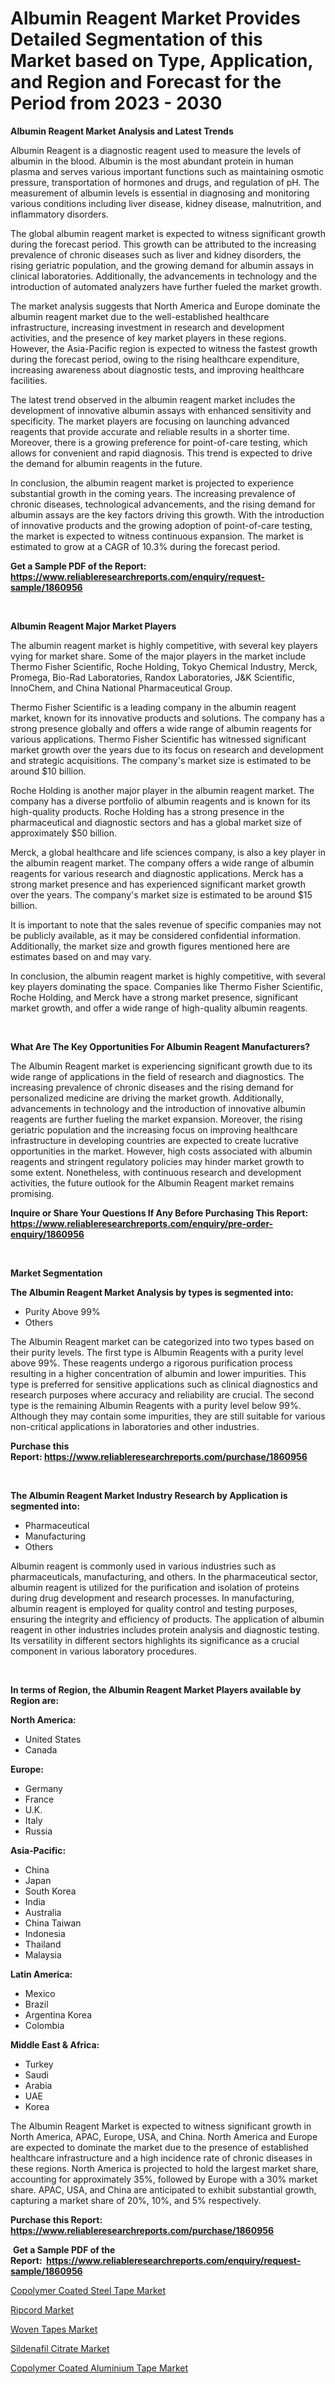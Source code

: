 <p><h1>Albumin Reagent Market Provides Detailed Segmentation of this Market based on Type, Application, and Region and Forecast for the Period from 2023 - 2030</h1></p><p><strong>Albumin Reagent Market Analysis and Latest Trends</strong></p>
<p><p>Albumin Reagent is a diagnostic reagent used to measure the levels of albumin in the blood. Albumin is the most abundant protein in human plasma and serves various important functions such as maintaining osmotic pressure, transportation of hormones and drugs, and regulation of pH. The measurement of albumin levels is essential in diagnosing and monitoring various conditions including liver disease, kidney disease, malnutrition, and inflammatory disorders.</p><p>The global albumin reagent market is expected to witness significant growth during the forecast period. This growth can be attributed to the increasing prevalence of chronic diseases such as liver and kidney disorders, the rising geriatric population, and the growing demand for albumin assays in clinical laboratories. Additionally, the advancements in technology and the introduction of automated analyzers have further fueled the market growth.</p><p>The market analysis suggests that North America and Europe dominate the albumin reagent market due to the well-established healthcare infrastructure, increasing investment in research and development activities, and the presence of key market players in these regions. However, the Asia-Pacific region is expected to witness the fastest growth during the forecast period, owing to the rising healthcare expenditure, increasing awareness about diagnostic tests, and improving healthcare facilities.</p><p>The latest trend observed in the albumin reagent market includes the development of innovative albumin assays with enhanced sensitivity and specificity. The market players are focusing on launching advanced reagents that provide accurate and reliable results in a shorter time. Moreover, there is a growing preference for point-of-care testing, which allows for convenient and rapid diagnosis. This trend is expected to drive the demand for albumin reagents in the future.</p><p>In conclusion, the albumin reagent market is projected to experience substantial growth in the coming years. The increasing prevalence of chronic diseases, technological advancements, and the rising demand for albumin assays are the key factors driving this growth. With the introduction of innovative products and the growing adoption of point-of-care testing, the market is expected to witness continuous expansion. The market is estimated to grow at a CAGR of 10.3% during the forecast period.</p></p>
<p><strong>Get a Sample PDF of the Report:&nbsp; <a href="https://www.reliableresearchreports.com/enquiry/request-sample/1860956">https://www.reliableresearchreports.com/enquiry/request-sample/1860956</a></strong></p>
<p>&nbsp;</p>
<p><strong>Albumin Reagent Major Market Players</strong></p>
<p><p>The albumin reagent market is highly competitive, with several key players vying for market share. Some of the major players in the market include Thermo Fisher Scientific, Roche Holding, Tokyo Chemical Industry, Merck, Promega, Bio-Rad Laboratories, Randox Laboratories, J&K Scientific, InnoChem, and China National Pharmaceutical Group.</p><p>Thermo Fisher Scientific is a leading company in the albumin reagent market, known for its innovative products and solutions. The company has a strong presence globally and offers a wide range of albumin reagents for various applications. Thermo Fisher Scientific has witnessed significant market growth over the years due to its focus on research and development and strategic acquisitions. The company's market size is estimated to be around $10 billion.</p><p>Roche Holding is another major player in the albumin reagent market. The company has a diverse portfolio of albumin reagents and is known for its high-quality products. Roche Holding has a strong presence in the pharmaceutical and diagnostic sectors and has a global market size of approximately $50 billion.</p><p>Merck, a global healthcare and life sciences company, is also a key player in the albumin reagent market. The company offers a wide range of albumin reagents for various research and diagnostic applications. Merck has a strong market presence and has experienced significant market growth over the years. The company's market size is estimated to be around $15 billion.</p><p>It is important to note that the sales revenue of specific companies may not be publicly available, as it may be considered confidential information. Additionally, the market size and growth figures mentioned here are estimates based on  and may vary.</p><p>In conclusion, the albumin reagent market is highly competitive, with several key players dominating the space. Companies like Thermo Fisher Scientific, Roche Holding, and Merck have a strong market presence, significant market growth, and offer a wide range of high-quality albumin reagents.</p></p>
<p>&nbsp;</p>
<p><strong>What Are The Key Opportunities For Albumin Reagent Manufacturers?</strong></p>
<p><p>The Albumin Reagent market is experiencing significant growth due to its wide range of applications in the field of research and diagnostics. The increasing prevalence of chronic diseases and the rising demand for personalized medicine are driving the market growth. Additionally, advancements in technology and the introduction of innovative albumin reagents are further fueling the market expansion. Moreover, the rising geriatric population and the increasing focus on improving healthcare infrastructure in developing countries are expected to create lucrative opportunities in the market. However, high costs associated with albumin reagents and stringent regulatory policies may hinder market growth to some extent. Nonetheless, with continuous research and development activities, the future outlook for the Albumin Reagent market remains promising.</p></p>
<p><strong>Inquire or Share Your Questions If Any Before Purchasing This Report: <a href="https://www.reliableresearchreports.com/enquiry/pre-order-enquiry/1860956">https://www.reliableresearchreports.com/enquiry/pre-order-enquiry/1860956</a></strong></p>
<p>&nbsp;</p>
<p><strong>Market Segmentation</strong></p>
<p><strong>The Albumin Reagent Market Analysis by types is segmented into:</strong></p>
<p><ul><li>Purity Above 99%</li><li>Others</li></ul></p>
<p><p>The Albumin Reagent market can be categorized into two types based on their purity levels. The first type is Albumin Reagents with a purity level above 99%. These reagents undergo a rigorous purification process resulting in a higher concentration of albumin and lower impurities. This type is preferred for sensitive applications such as clinical diagnostics and research purposes where accuracy and reliability are crucial. The second type is the remaining Albumin Reagents with a purity level below 99%. Although they may contain some impurities, they are still suitable for various non-critical applications in laboratories and other industries.</p></p>
<p><strong>Purchase this Report:&nbsp;<a href="https://www.reliableresearchreports.com/purchase/1860956">https://www.reliableresearchreports.com/purchase/1860956</a></strong></p>
<p>&nbsp;</p>
<p><strong>The Albumin Reagent Market Industry Research by Application is segmented into:</strong></p>
<p><ul><li>Pharmaceutical</li><li>Manufacturing</li><li>Others</li></ul></p>
<p><p>Albumin reagent is commonly used in various industries such as pharmaceuticals, manufacturing, and others. In the pharmaceutical sector, albumin reagent is utilized for the purification and isolation of proteins during drug development and research processes. In manufacturing, albumin reagent is employed for quality control and testing purposes, ensuring the integrity and efficiency of products. The application of albumin reagent in other industries includes protein analysis and diagnostic testing. Its versatility in different sectors highlights its significance as a crucial component in various laboratory procedures.</p></p>
<p>&nbsp;</p>
<p><strong>In terms of Region, the Albumin Reagent Market Players available by Region are:</strong></p>
<p>
    <p> <strong> North America: </strong>
        <ul>
            <li>United States</li>
            <li>Canada</li>
        </ul>
        </p> 
    <p> <strong> Europe: </strong>
        <ul>
            <li>Germany</li>
            <li>France</li>
            <li>U.K.</li>
            <li>Italy</li>
            <li>Russia</li>
        </ul>
        </p> 
    <p> <strong> Asia-Pacific: </strong>
        <ul>
            <li>China</li>
            <li>Japan</li>
            <li>South Korea</li>
            <li>India</li>
            <li>Australia</li>
            <li>China Taiwan</li>
            <li>Indonesia</li>
            <li>Thailand</li>
            <li>Malaysia</li>
        </ul>
        </p> 
    <p> <strong> Latin America: </strong>
        <ul>
            <li>Mexico</li>
            <li>Brazil</li>
            <li>Argentina Korea</li>
            <li>Colombia</li>
        </ul>
        </p> 
    <p> <strong> Middle East & Africa: </strong>
        <ul>
            <li>Turkey</li>
            <li>Saudi</li>
            <li>Arabia</li>
            <li>UAE</li>
            <li>Korea</li>
        </ul>
    </p>
    </p>
<p><p>The Albumin Reagent Market is expected to witness significant growth in North America, APAC, Europe, USA, and China. North America and Europe are expected to dominate the market due to the presence of established healthcare infrastructure and a high incidence rate of chronic diseases in these regions. North America is projected to hold the largest market share, accounting for approximately 35%, followed by Europe with a 30% market share. APAC, USA, and China are anticipated to exhibit substantial growth, capturing a market share of 20%, 10%, and 5% respectively.</p></p>
<p><strong>Purchase this Report: <a href="https://www.reliableresearchreports.com/purchase/1860956">https://www.reliableresearchreports.com/purchase/1860956</a></strong></p>
<p>&nbsp;<strong>Get a Sample PDF of the Report:&nbsp;&nbsp;<a href="https://www.reliableresearchreports.com/enquiry/request-sample/1860956">https://www.reliableresearchreports.com/enquiry/request-sample/1860956</a></strong></p>
<p><strong></strong></p>
<p><p><a href="https://github.com/scarol104/Market-Research-Report-List-1/blob/main/copolymer-coated-steel-tape-market.md">Copolymer Coated Steel Tape Market</a></p><p><a href="https://github.com/ambrozg/Market-Research-Report-List-1/blob/main/ripcord-market.md">Ripcord Market</a></p><p><a href="https://github.com/gshchiplitsov/Market-Research-Report-List-1/blob/main/woven-tapes-market.md">Woven Tapes Market</a></p><p><a href="https://github.com/rahu1503/Market-Research-Report-List-1/blob/main/sildenafil-citrate-market.md">Sildenafil Citrate Market</a></p><p><a href="https://github.com/dzharov81/Market-Research-Report-List-1/blob/main/copolymer-coated-aluminium-tape-market.md">Copolymer Coated Aluminium Tape Market</a></p></p>